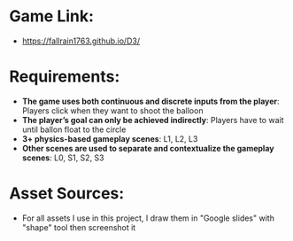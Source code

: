 # Game Link:
- https://fallrain1763.github.io/D3/
# Requirements:
- **The game uses both continuous and discrete inputs from the player**: Players click when they want to shoot the balloon
- **The player’s goal can only be achieved indirectly**: Players have to wait until ballon float to the circle
- **3+ physics-based gameplay scenes**: L1, L2, L3
- **Other scenes are used to separate and contextualize the gameplay scenes**: L0, S1, S2, S3
# Asset Sources:
- For all assets I use in this project, I draw them in "Google slides" with "shape" tool then screenshot it